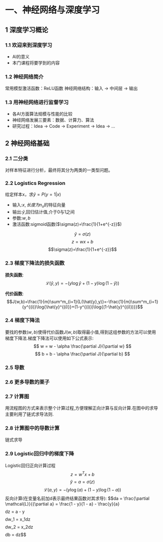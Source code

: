 # 一、神经网络与深度学习

## 1 深度学习概论

### 1.1 欢迎来到深度学习
- AI的意义
- 本门课程将要学到的内容

### 1.2 神经网络简介
常用模型激活函数：ReLU函数
神经网络结构：输入 -> 中间层 -> 输出

### 1.3 用神经网络进行监督学习
- 各AI方面算法规模与性能的比较
- 神经网络发展三要素：数据、计算力、算法
- 研究过程：Idea -> Code -> Experiment -> Idea -> ...

## 2 神经网络基础

### 2.1 二分类
对样本特征进行分析，最终将其分为两类的一类型问题。

### 2.2 Logistics Regression
给定样本x，求$\hat{y}=P(y=1|x)$
- 输入:$x,长度为n_x$的特征向量
- 输出:$\hat{y}$,回归估计值,介于0与1之间
- 参数:$w,b$
- 激活函数:sigmoid函数($\sigma(z)=\frac{1}{1+e^{-z}}$)

$$\hat{y}=\sigma(z)$$
$$z=wx+b$$
$$\sigma(z)=\frac{1}{1+e^{-z}}$$

### 2.3 梯度下降法的损失函数
**损失函数**:
$$\mathcal L(\hat{y},y)=-(y\log{\hat{y}}+(1-y)\log{(1-\hat{y})})$$

**代价函数**:
$$J(w,b)=\frac{1}{m}\sum^m_{i=1}{L(\hat{y},y)}=-\frac{1}{m}\sum^m_{i=1}{y^{(i)}\log{\hat{y}^{(i)}}+(1-y^{(i)})\log{(1-\hat{y}^{(i)})}}$$

### 2.4 梯度下降法
要找的参数$(w,b)$使得代价函数$J(w,b)$取得最小值,得到这组参数的方法可以使用梯度下降法.梯度下降法可以使用如下公式表示:
$$
w = w - \alpha \frac{\partial J}{\partial w}
$$
$$
b = b -  \alpha \frac{\partial J}{\partial b}
$$

### 2.5 导数

### 2.6 更多导数的栗子

### 2.7 计算图 
用流程图的方式来表示整个计算过程,方便理解正向计算与反向计算.在图中的求导主要利用了链式求导法则.

### 2.8 计算图中的导数计算
链式求导

### 2.9 Logistic回归中的梯度下降
Logistic回归正向计算过程
$$z = w^Tx + b$$
$$\hat{y} = a = \sigma (z)$$
$$\mathcal L(a, y) = -(y\log(a) + (1 - y)\log(1 - a))$$
反向计算(在变量名前加d表示最终结果函数对其求导):
$$da = \frac{\partial \mathcal{L}}{{\partial a} = \frac{1 - y}{1 - a} - \frac{y}{a}$$
$$dz = a - y$$
$$dw_1 = x_1dz$$
$$dw_2 = x_2dz$$
$$db = dz$$